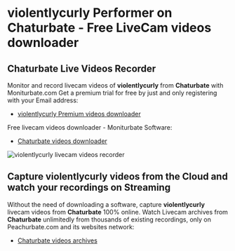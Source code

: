 # violentlycurly Performer on Chaturbate - Free LiveCam videos downloader

## Chaturbate Live Videos Recorder

Monitor and record livecam videos of **violentlycurly** from **Chaturbate** with Moniturbate.com
Get a premium trial for free by just and only registering with your Email address:
* [violentlycurly Premium videos downloader](https://moniturbate.com/request-demo-licence-key.html)

Free livecam videos downloader - Moniturbate Software:
* [Chaturbate videos downloader](https://moniturbate.com/moniturbate-download-software.html)

![violentlycurly livecam videos recorder](https://peachurnet.com/templates/moniturbate-software.png)


## Capture violentlycurly videos from the Cloud and watch your recordings on Streaming

Without the need of downloading a software, capture **violentlycurly** livecam videos from **Chaturbate** 100% online.
Watch Livecam archives from **Chaturbate** unlimitedly from thousands of existing recordings, only on Peachurbate.com and its websites network:
* [Chaturbate videos archives](https://peachurnet.com/)